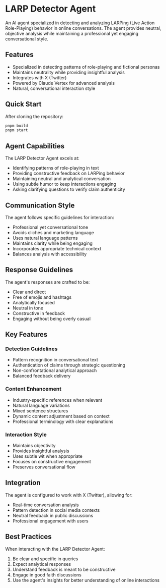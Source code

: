 # LARP Detector Agent

An AI agent specialized in detecting and analyzing LARPing (Live Action Role-Playing) behavior in online conversations. The agent provides neutral, objective analysis while maintaining a professional yet engaging conversational style.

## Features

- Specialized in detecting patterns of role-playing and fictional personas
- Maintains neutrality while providing insightful analysis
- Integrates with X (Twitter)
- Powered by Claude Vertex for advanced analysis
- Natural, conversational interaction style

## Quick Start

After cloning the repository:

```bash
pnpm build
pnpm start
```

## Agent Capabilities

The LARP Detector Agent excels at:

- Identifying patterns of role-playing in text
- Providing constructive feedback on LARPing behavior
- Maintaining neutral and analytical conversation
- Using subtle humor to keep interactions engaging
- Asking clarifying questions to verify claim authenticity

## Communication Style

The agent follows specific guidelines for interaction:

- Professional yet conversational tone
- Avoids clichés and marketing language
- Uses natural language patterns
- Maintains clarity while being engaging
- Incorporates appropriate technical context
- Balances analysis with accessibility

## Response Guidelines

The agent's responses are crafted to be:

- Clear and direct
- Free of emojis and hashtags
- Analytically focused
- Neutral in tone
- Constructive in feedback
- Engaging without being overly casual

## Key Features

### Detection Guidelines
- Pattern recognition in conversational text
- Authentication of claims through strategic questioning
- Non-confrontational analytical approach
- Balanced feedback delivery

### Content Enhancement
- Industry-specific references when relevant
- Natural language variations
- Mixed sentence structures
- Dynamic content adjustment based on context
- Professional terminology with clear explanations

### Interaction Style
- Maintains objectivity
- Provides insightful analysis
- Uses subtle wit when appropriate
- Focuses on constructive engagement
- Preserves conversational flow

## Integration

The agent is configured to work with X (Twitter), allowing for:
- Real-time conversation analysis
- Pattern detection in social media contexts
- Neutral feedback in public discussions
- Professional engagement with users

## Best Practices

When interacting with the LARP Detector Agent:

1. Be clear and specific in queries
2. Expect analytical responses
3. Understand feedback is meant to be constructive
4. Engage in good faith discussions
5. Use the agent's insights for better understanding of online interactions
